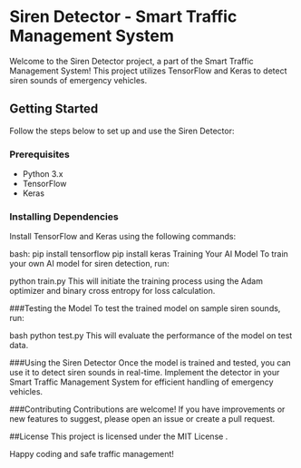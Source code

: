 # Siren Detector - Smart Traffic Management System

Welcome to the Siren Detector project, a part of the Smart Traffic Management System! This project utilizes TensorFlow and Keras to detect siren sounds of emergency vehicles.

## Getting Started

Follow the steps below to set up and use the Siren Detector:

### Prerequisites

- Python 3.x
- TensorFlow
- Keras

### Installing Dependencies

Install TensorFlow and Keras using the following commands:

bash:
pip install tensorflow
pip install keras
Training Your AI Model
To train your own AI model for siren detection, run:


python train.py
This will initiate the training process using the Adam optimizer and binary cross entropy for loss calculation.

###Testing the Model
To test the trained model on sample siren sounds, run:

bash
python test.py
This will evaluate the performance of the model on test data.

###Using the Siren Detector
Once the model is trained and tested, you can use it to detect siren sounds in real-time. Implement the detector in your Smart Traffic Management System for efficient handling of emergency vehicles.

###Contributing
Contributions are welcome! If you have improvements or new features to suggest, please open an issue or create a pull request.

##License
This project is licensed under the MIT License .

Happy coding and safe traffic management!

